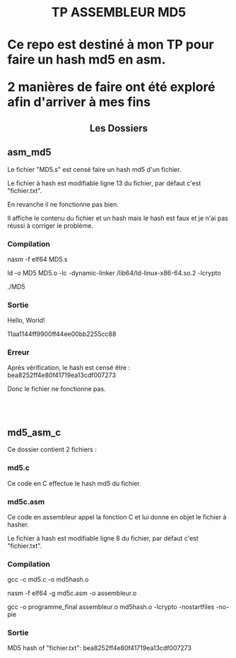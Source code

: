 <h1 align="center">TP ASSEMBLEUR MD5<h1>

<p>Ce repo est destiné à mon TP pour faire un hash md5 en asm.<br>

2 manières de faire ont été exploré afin d'arriver à mes fins </p>

<h2 align="center">Les Dossiers<h2>

## asm_md5
Le fichier "MD5.s" est censé faire un hash md5 d'un fichier. 

Le fichier à hash est modifiable ligne 13 du fichier, par défaut c'est "fichier.txt".

En revanche il ne fonctionne pas bien. 

Il affiche le contenu du fichier et un hash mais le hash est faux et je n'ai pas réussi à corriger le problème.

### Compilation 
nasm -f elf64 MD5.s 

ld -o MD5 MD5.o -lc -dynamic-linker /lib64/ld-linux-x86-64.so.2 -lcrypto

./MD5

### Sortie
Hello, World!

11aa1144ff9900ff44ee00bb2255cc88

### Erreur 
Après vérification, le hash est censé être : bea8252ff4e80f41719ea13cdf007273

Donc le fichier ne fonctionne pas.

<br> <br>

## md5_asm_c
Ce dossier contient 2 fichiers : 

### md5.c
Ce code en C effectue le hash md5 du fichier. 

### md5c.asm 
Ce code en assembleur appel la fonction C et lui donne en objet le fichier à hasher. 

Le fichier à hash est modifiable ligne 8 du fichier, par défaut c'est "fichier.txt".

### Compilation 
gcc -c md5.c -o md5hash.o

nasm -f elf64 -g md5c.asm -o assembleur.o

gcc -o programme_final assembleur.o md5hash.o -lcrypto -nostartfiles -no-pie

### Sortie 
MD5 hash of "fichier.txt": bea8252ff4e80f41719ea13cdf007273
